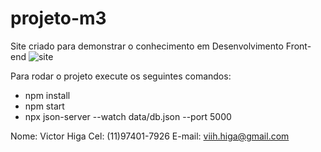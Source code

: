 # projeto-m3
Site criado para demonstrar o conhecimento em Desenvolvimento Front-end
![site](https://user-images.githubusercontent.com/93357799/156696156-04037ce1-e36e-4a60-afa0-16bf8a01d68c.png)


Para rodar o projeto execute os seguintes comandos:
- npm install
- npm start
- npx json-server --watch data/db.json --port 5000



Nome: Victor Higa
Cel: (11)97401-7926
E-mail: viih.higa@gmail.com
